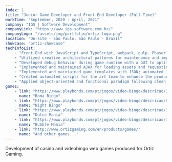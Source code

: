 ```yaml
---
index: 1
title: "Junior Game Developer and Front-End Developer (Full-Time)"
workTime: "September, 2020 - April, 2021"
company: "IGS | Software Development"
companyLink: "https://www.igs-software.com.br/"
companyLogo: "/assets/img/portfolio/ortiz-logo.png"
location: "On-site - São Paulo, São Paulo - Brazil"
showcase: "ortiz-showcase"
techInfoList:
    - "Front-End with JavaScript and TypeScript, webpack, gulp. PhaserJS is the main framework."
    - "Utilized creative architectural patterns for maintenance and implementations in the company's proprietary game framework built on top of PhaserJS."
    - "Developed debug behavior during game runtime with a GUI to optimize game production and maintenance."
    - "Implemented and maintained AJAX for loading assets and requesting draw values, player data, etc."
    - "Implemented and maintained game templates with JSON; automated JSON behaviors for each game; script loading for each game with lazy load."
    - "Created automated scripts for the art team to enhance the production of game art resources."
    - "Applied object-oriented and functional paradigm following clean code and SOLID principles."
games:
    - link: "https://www.playbonds.com/pt/jogos/video-bingo/descricao/3726/Roma_Bingo"
      name: "Roma Bingo"
    - link: "https://www.playbonds.com/pt/jogos/video-bingo/descricao/5227/Night_Bingo"
      name: "Night Bingo"
    - link: "https://www.playbonds.com/pt/jogos/video-bingo/descricao/3460/Dulce_Mania"
      name: "Dulce Mania"
    - link: "https://www.playbonds.com/pt/jogos/video-bingo/descricao/3460/Bubble_Mania"
      name: "Bubble Mania"
    - link: "http://www.ortizgaming.com/en/products/games/"
      name: "And other games..."
---
```


Development of casino and videobingo web games produced for Ortiz Gaming.
